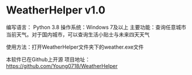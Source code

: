 # WeatherHelper v1.0
编写语言： Python 3.8
操作系统：Windows 7及以上
主要功能：查询任意城市当前天气。对于国内城市，可以查询生活小贴士与未来四天天气

使用方法：打开WeatherHelper文件夹下的weather.exe文件

本软件已在Github上开源
项目地址：https://github.com/Young0718/WeatherHelper
